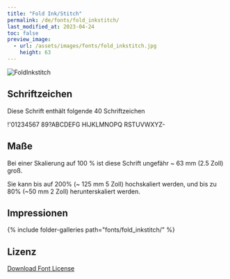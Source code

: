 ```yaml
---
title: "Fold Ink/Stitch"
permalink: /de/fonts/fold_inkstitch/
last_modified_at: 2023-04-24
toc: false
preview_image:
  - url: /assets/images/fonts/fold_inkstitch.jpg
    height: 63
---
```

![FoldInkstitch](/assets/images/fonts/fold_inkstitch.jpg)

## Schriftzeichen

Diese Schrift enthält folgende 40 Schriftzeichen

!'01234567
89?ABCDEFG
HIJKLMNOPQ
RSTUVWXYZ-

## Maße

Bei einer Skalierung auf 100 % ist diese Schrift ungefähr ~ 63 mm (2.5 Zoll) groß.

Sie kann bis auf 200% (~ 125 mm 5 Zoll) hochskaliert werden, und bis zu 80% (~50 mm 2 Zoll) herunterskaliert werden.

## Impressionen

{% include folder-galleries path="fonts/fold_inkstitch/" %}

## Lizenz

[Download Font License](https://github.com/inkstitch/inkstitch/tree/main/fonts/fold_inkstitch/license)
